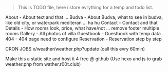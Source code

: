 > This is TODO file, here i store evrything for a temp and todo list.

About - About text and that ...
Budva - About Budva, what to see in budva, like old city, or waterpark mediteran ... ha hu
Contact - Contact and that
Details - How rooms look, price, what have/not ... remove footer multiple rooms
Gallery - All photos of villa
Guestbook - Guestbook with temp data
404 - 404 page need to configure
Reservation - Reservation step by step



CRON JOBS
x/weather/weather.php?update (call this evry 60min)

Make this a static site and host it 4 free @ github
(Use hexo and js to grab weather.php from wather.r00t.club)
